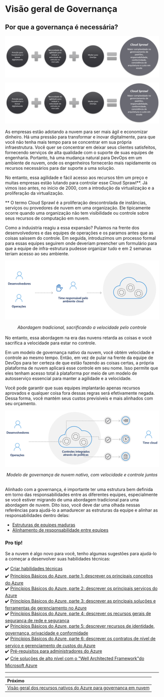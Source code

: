 # Visão geral de Governança

## Por que a governança é necessária?

<center><img src="../images/governance-needed.png"/></center>

![Por que a governança é necessária?](../images/governance-needed.png)

As empresas estão adotando a nuvem para ser mais ágil e economizar dinheiro. Há uma pressão para transformar e inovar digitalmente, para que você não tenha mais tempo para se concentrar em sua própria infraestrutura. Você quer se concentrar em deixar seus clientes satisfeitos, fornecendo serviços de alta qualidade com o suporte de suas equipes de engenharia. Portanto, há uma mudança natural para DevOps em um ambiente de nuvem, onde os engenheiros fornecerão mais rapidamente os recursos necessários para dar suporte a uma solução.

No entanto, essa agilidade e fácil acesso aos recursos têm um preço e muitas empresas estão lutando para controlar esse Cloud Sprawl**. Já vimos isso antes, no início de 2000, com a introdução da virtualização e a proliferação da virtualização.

** O termo Cloud Sprawl é a proliferação descontrolada de instâncias, serviços ou provedores de nuvem em uma organização. Ele tipicamente ocorre quando uma organização não tem visibilidade ou controle sobre seus recursos de computação em nuvem.

Como a induústria reagiu a essa expansão? Pulamos na frente dos desenvolvedores e das equipes de operações e os paramos antes que as coisas saíssem do controle. Em seguida, introduzimos um processo formal para essas equipes seguirem onde deveriam preencher um formulário para que a equipe de infra-estrutura pudesse organizar tudo e em 2 semanas teriam acesso ao seu ambiente.

![traditional-approach](../images/traditional-approach.png)
<div align="center"><em>Abordagem tradicional, sacrificando a velocidade pelo controle</em></div>
<br>
No entanto, essa abordagem na era das nuvens retarda as coisas e você sacrifica a velocidade para estar no controle.

Em um modelo de governança nativo da nuvem, você obtém velocidade e controle ao mesmo tempo. Então, em vez de pular na frente da equipe de DevOps para ter certeza de que estão fazendo as coisas certas, a própria plataforma de nuvem aplicará esse controle em seu nome. Isso permite que eles tenham acesso total à plataforma por meio de um modelo de autosserviço essencial para manter a agilidade e a velocidade.

Você pode garantir que suas equipes implantarão apenas recursos aprovados e qualquer coisa fora dessas regras será efetivamente negada. Dessa forma, você mantém seus custos previsíveis e mais alinhados com seu orçamento.

![cloud-governance-approach](../images/cloud-governance-approach.png)
<div align="center"><em>Modelo de governança de nuvem nativo, com velocidade e controle juntos</em></div>
<br>

Alinhado com a governança, é importante ter uma estrutura bem definida em torno das responsabilidades entre as diferentes equipes, especialmente se você estiver migrando de uma abordagem tradicional para uma abordagem de nuvem. Dito isso, você deve dar uma olhada nessas referências para ajudá-lo a amadurecer as estruturas da equipe e alinhar as responsabilidades dentro delas:

* [Estruturas de equipes maduras](https://docs.microsoft.com/pt-br/azure/cloud-adoption-framework/organize/organization-structures)
* [Alinhamento de responsabilidade entre equipes](https://docs.microsoft.com/pt-br/azure/cloud-adoption-framework/organize/raci-alignment)

### Pro tip!

Se a nuvem é algo novo para você, tenho algumas sugestões para ajudá-lo a começar a desenvolver suas habilidades técnicas:

✔️ [Criar habilidades técnicas](https://docs.microsoft.com/pt-br/azure/cloud-adoption-framework/organize/suggested-skills)
<br>
✔️ [Princípios Básicos do Azure, parte 1: descrever os principais conceitos do Azure](https://docs.microsoft.com/pt-br/learn/paths/az-900-describe-cloud-concepts/)
<br>
✔️ [Princípios Básicos do Azure, parte 2: descrever os principais serviços do Azure](https://docs.microsoft.com/pt-br/learn/paths/az-900-describe-core-azure-services/)
<br>
✔️ [Princípios Básicos do Azure, parte 3: descrever as principais soluções e ferramentas de gerenciamento no Azure](https://docs.microsoft.com/pt-br/learn/paths/az-900-describe-core-solutions-management-tools-azure/)
<br>
✔️ [Princípios Básicos do Azure, parte 4: descrever os recursos gerais de segurança de rede e segurança](https://docs.microsoft.com/pt-br/learn/paths/az-900-describe-general-security-network-security-features/)
<br>
✔️ [Princípios Básicos do Azure, parte 5: descrever recursos de identidade, governança, privacidade e conformidade](https://docs.microsoft.com/pt-br/learn/paths/az-900-describe-identity-governance-privacy-compliance-features/)
<br>
✔️ [Princípios Básicos do Azure, parte 6: descrever os contratos de nível de serviço e gerenciamento de custos do Azure](https://docs.microsoft.com/pt-br/learn/paths/az-900-describe-azure-cost-management-service-level-agreements/)
<br>
✔️ [Pré-requisitos para administradores do Azure](https://docs.microsoft.com/pt-br/learn/paths/azure-administrator-prerequisites/)
<br>
✔️ [Crie soluções de alto nível com o "Well Architected Framework"do Microsoft Azure](https://docs.microsoft.com/pt-br/learn/paths/azure-well-architected-framework/)

---
| Próximo | 
|:-----
| [Visão geral dos recursos nativos do Azure para governança em nuvem](/guide/overview-native-features.md)

